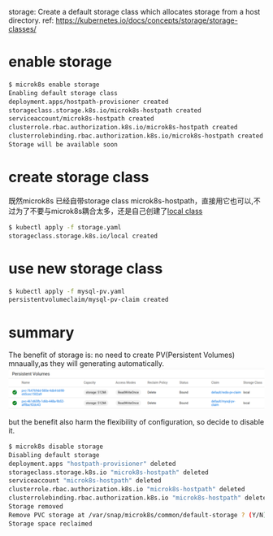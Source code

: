 storage: Create a default storage class which allocates storage from a host directory.
ref:  https://kubernetes.io/docs/concepts/storage/storage-classes/


# enable storage
```bash
$ microk8s enable storage
Enabling default storage class
deployment.apps/hostpath-provisioner created
storageclass.storage.k8s.io/microk8s-hostpath created
serviceaccount/microk8s-hostpath created
clusterrole.rbac.authorization.k8s.io/microk8s-hostpath created
clusterrolebinding.rbac.authorization.k8s.io/microk8s-hostpath created
Storage will be available soon
```

# create storage class
既然microk8s 已经自带storage class microk8s-hostpath，直接用它也可以,不过为了不要与microk8s耦合太多，还是自己创建了[local class](storage.yaml)
```bash
$ kubectl apply -f storage.yaml 
storageclass.storage.k8s.io/local created
```
# use new storage class

```bash
$ kubectl apply -f mysql-pv.yaml
persistentvolumeclaim/mysql-pv-claim created
```
# summary

The benefit of storage is: no need to create PV(Persistent Volumes) mnaually,as they will generating automatically.
![PV created via storage](images/pv_local.png)

but the benefit also harm the flexibility of configuration, so decide to disable it.

```bash
$ microk8s disable storage
Disabling default storage
deployment.apps "hostpath-provisioner" deleted
storageclass.storage.k8s.io "microk8s-hostpath" deleted
serviceaccount "microk8s-hostpath" deleted
clusterrole.rbac.authorization.k8s.io "microk8s-hostpath" deleted
clusterrolebinding.rbac.authorization.k8s.io "microk8s-hostpath" deleted
Storage removed
Remove PVC storage at /var/snap/microk8s/common/default-storage ? (Y/N): y
Storage space reclaimed
```



